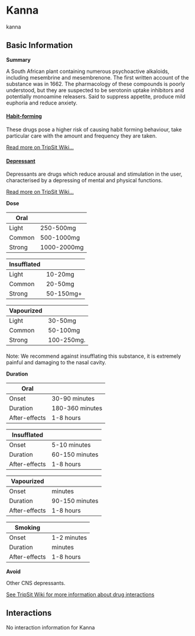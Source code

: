 # Kanna

kanna

## Basic Information

**Summary**

A South African plant containing numerous psychoactive alkaloids, including mesembrine and mesembrenone. The first written account of the substance was in 1662\. The pharmacology of these compounds is poorly understood, but they are suspected to be serotonin uptake inhibitors and potentially monoamine releasers. Said to suppress appetite, produce mild euphoria and reduce anxiety.

#### [Habit-forming](/category/habit-forming)

These drugs pose a higher risk of causing habit forming behaviour, take particular care with the amount and frequency they are taken.

[Read more on TripSit Wiki...](#{category.wiki})

#### [Depressant](/category/depressant)

Depressants are drugs which reduce arousal and stimulation in the user, characterised by a depressing of mental and physical functions.

[Read more on TripSit Wiki...](#{category.wiki})

**Dose**

| Oral   |             |
| ------ | ----------- |
| Light  | 250-500mg   |
| Common | 500-1000mg  |
| Strong | 1000-2000mg |

| Insufflated |           |
| ----------- | --------- |
| Light       | 10-20mg   |
| Common      | 20-50mg   |
| Strong      | 50-150mg+ |

| Vapourized |            |
| ---------- | ---------- |
| Light      | 30-50mg    |
| Common     | 50-100mg   |
| Strong     | 100-250mg. |

#### 

 Note: We recommend against insufflating this substance, it is extremely painful and damaging to the nasal cavity.

**Duration**

| Oral          |                 |
| ------------- | --------------- |
| Onset         | 30-90 minutes   |
| Duration      | 180-360 minutes |
| After-effects | 1-8 hours       |

| Insufflated   |                |
| ------------- | -------------- |
| Onset         | 5-10 minutes   |
| Duration      | 60-150 minutes |
| After-effects | 1-8 hours      |

| Vapourized    |                |
| ------------- | -------------- |
| Onset         | minutes        |
| Duration      | 90-150 minutes |
| After-effects | 1-8 hours      |

| Smoking       |             |
| ------------- | ----------- |
| Onset         | 1-2 minutes |
| Duration      | minutes     |
| After-effects | 1-8 hours   |

**Avoid**

Other CNS depressants.

[See TripSit Wiki for more information about drug interactions](http://combo.tripsit.me/)

## Interactions

No interaction information for Kanna